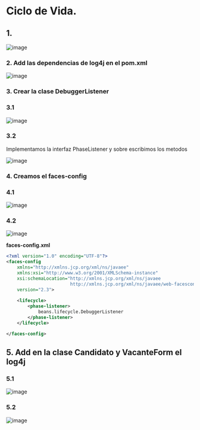# Ciclo de Vida. 

## 1. 
![image](https://user-images.githubusercontent.com/31961588/193358299-ca7f6e8f-ad9b-4360-b62a-0ec148811f0e.png)


### 2. Add las dependencias de log4j en el pom.xml

![image](https://user-images.githubusercontent.com/31961588/193358490-d67350a8-3bfe-47bf-b860-85605e7b6054.png)

### 3. Crear la clase DebuggerListener

### 3.1
![image](https://user-images.githubusercontent.com/31961588/193358792-0433030a-992d-41e1-8cc0-1e91d1000842.png)


### 3.2

Implementamos la interfaz PhaseListener y sobre escribimos los metodos

![image](https://user-images.githubusercontent.com/31961588/193359315-55ddab49-465b-4064-9179-1fb3b8f7a670.png)


### 4. Creamos el faces-config

### 4.1

![image](https://user-images.githubusercontent.com/31961588/193360281-df7d11e9-ed57-4a17-a873-3abf37014f92.png)

### 4.2 

![image](https://user-images.githubusercontent.com/31961588/193360372-5e98cc3b-c8cc-4b2e-af65-7850bad40213.png)

**faces-config.xml**

```Xml
<?xml version="1.0" encoding="UTF-8"?>
<faces-config
    xmlns="http://xmlns.jcp.org/xml/ns/javaee"
    xmlns:xsi="http://www.w3.org/2001/XMLSchema-instance"
    xsi:schemaLocation="http://xmlns.jcp.org/xml/ns/javaee
                        http://xmlns.jcp.org/xml/ns/javaee/web-facesconfig_2_3.xsd"
    version="2.3">
    
    <lifecycle>
        <phase-listener>
            beans.lifecycle.DebuggerListener
        </phase-listener>
    </lifecycle>        

</faces-config>

```

## 5. Add en la clase Candidato y VacanteForm el log4j

### 5.1

![image](https://user-images.githubusercontent.com/31961588/193361224-e48398f9-13ab-4862-b4d0-8c88b2dfb56d.png)

### 5.2

![image](https://user-images.githubusercontent.com/31961588/193361356-97ad4875-ef26-41b9-9caf-082952cb4cda.png)


